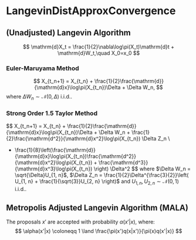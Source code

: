 # LangevinDistApproxConvergence

## (Unadjusted) Langevin Algorithm

$$
\mathrm{d}X_t = \frac{1}{2}\nabla\log\pi(X_t)\mathrm{d}t + \mathrm{d}W_t,\quad X_0=x_0
$$

### Euler-Maruyama Method

$$
X_{t_n+1} = X_{t_n} + \frac{1}{2}\frac{\mathrm{d}}{\mathrm{d}x}\log\pi(X_{t_n})\Delta + \Delta W_n,
$$
where $\Delta W_n \sim \mathcal{N}(0, \Delta)$ i.i.d..

### Strong Order 1.5 Taylor Method

$$
X_{t_n+1} = X_{t_n} + \frac{1}{2}\frac{\mathrm{d}}{\mathrm{d}x}\log\pi(X_{t_n})\Delta + \Delta W_n + \frac{1}{2}\frac{\mathrm{d^2}}{\mathrm{d}x^2}\log\pi(X_{t_n}) \Delta Z_n \\
+ \frac{1}{8}\left(\frac{\mathrm{d}}{\mathrm{d}x}\log\pi(X_{t_n})\frac{\mathrm{d^2}}{\mathrm{d}x^2}\log\pi(X_{t_n}) + \frac{\mathrm{d^3}}{\mathrm{d}x^3}\log\pi(X_{t_n}) \right) \Delta^2
$$
where $\Delta W_n = \sqrt{\Delta}U_{1, n}$, $\Delta Z_n = \frac{1}{2}\Delta^{\frac{3}{2}}\left( U_{1, n} + \frac{1}{\sqrt{3}}U_{2, n} \right)$ and $U_{1, n}, U_{2, n} \sim \mathcal{N}(0, 1)$ i.i.d..

## Metropolis Adjusted Langevin Algorithm (MALA)

The proposals $x'$ are accepted with probability $\alpha(x'|x)$, where:
$$
\alpha(x'|x) \coloneqq 1 \land \frac{\pi(x')q(x|x')}{\pi(x)q(x'|x)}
$$